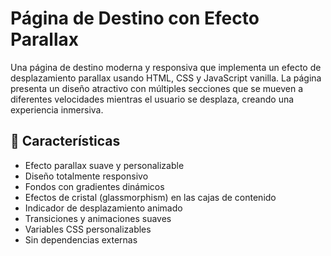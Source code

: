 # Página de Destino con Efecto Parallax

Una página de destino moderna y responsiva que implementa un efecto de desplazamiento parallax usando HTML, CSS y JavaScript vanilla. La página presenta un diseño atractivo con múltiples secciones que se mueven a diferentes velocidades mientras el usuario se desplaza, creando una experiencia inmersiva.

## 🌟 Características

- Efecto parallax suave y personalizable
- Diseño totalmente responsivo
- Fondos con gradientes dinámicos
- Efectos de cristal (glassmorphism) en las cajas de contenido
- Indicador de desplazamiento animado
- Transiciones y animaciones suaves
- Variables CSS personalizables
- Sin dependencias externas
